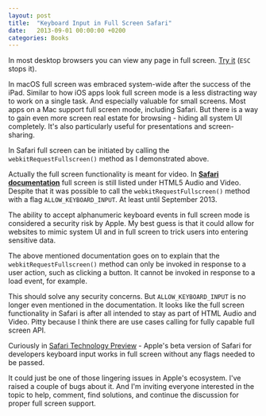 ```yaml
---
layout: post
title:  "Keyboard Input in Full Screen Safari"
date:   2013-09-01 00:00:00 +0200
categories: Books
---
```


In most desktop browsers you can view any page in full screen. [Try it](javascript:document.documentElement.webkitRequestFullscreen();) (`ESC` stops it).

In macOS full screen was embraced system-wide after the success of the iPad. Similar to how iOS apps look full screen mode is a less distracting way to work on a single task. And especially valuable for small screens. Most apps on a Mac support full screen mode, including Safari. But there is a way to gain even more screen real estate for browsing - hiding all system UI completely. It's also particularly useful for presentations and screen-sharing.

In Safari full screen can be initiated by calling the `webkitRequestFullscreen()` method as I demonstrated above.

Actually the full screen functionality is meant for video. In [**Safari documentation**](https://developer.apple.com/library/content/documentation/AudioVideo/Conceptual/Using_HTML5_Audio_Video/ControllingMediaWithJavaScript/ControllingMediaWithJavaScript.html#//apple_ref/doc/uid/TP40009523-CH3-SW13) full screen is still listed under HTML5 Audio and Video.
Despite that it was possible to call the `webkitRequestFullscreen()` method with a flag `ALLOW_KEYBOARD_INPUT`. At least until September 2013.

The ability to accept alphanumeric keyboard events in full screen mode is considered a security risk by Apple. My best guess is that it could allow for websites to mimic system UI and in full screen to trick users into entering sensitive data.

The above mentioned documentation goes on to explain that the `webkitRequestFullscreen()` method can only be invoked in response to a user action, such as clicking a button. It cannot be invoked in response to a load event, for example.

This should solve any security concerns. But `ALLOW_KEYBOARD_INPUT` is no longer even mentioned in the documentation. It looks like the full screen functionality in Safari is after all intended to stay as part of HTML Audio and Video. Pitty because I think there are use cases calling for fully capable full screen API.

Curiously in [Safari Technology Preview](https://developer.apple.com/safari/technology-preview/) - Apple's beta version of Safari for developers keyboard input works in full screen without any flags needed to be passed.

It could just be one of those lingering issues in Apple's ecosystem. I've raised a couple of bugs about it. And I'm inviting everyone interested in the topic to help, comment, find solutions, and continue the discussion for proper full screen support.
